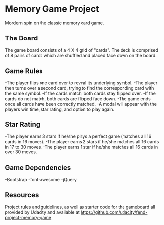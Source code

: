 # Memory Game Project
Mordern spin on the classic memory card game.


## The Board
The game board consists of a 4 X 4 grid of "cards". The deck is comprised of 8 pairs of cards which are shuffled and placed face down on the board.


## Game Rules
-The player flips one card over to reveal its underlying symbol.
-The player then turns over a second card, trying to find the corresponding card with the same symbol.
-If the cards match, both cards stay flipped over.
-If the cards do not match, both cards are flipped face down.
-The game ends once all cards have been correctly matched.
-A modal will appear with the players win time, star rating, and option to play again.


## Star Rating
-The player earns 3 stars if he/she plays a perfect game (matches all 16 cards in 16 moves).
-The player earns 2 stars if he/she matches all 16 cards in 17 to 30 moves.
-The player earns 1 star if he/she matches all 16 cards in over 30 moves.


## Game Dependencies
-Bootstrap
-font-awesome
-jQuery



## Resources
Project rules and guidelines, as well as starter code for the gameboard all provided by Udacity and available at https://github.com/udacity/fend-project-memory-game
